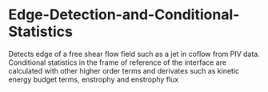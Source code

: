# Edge-Detection-and-Conditional-Statistics
Detects edge of a free shear flow field such as a jet in coflow from PIV data. Conditional statistics in the frame of reference of the interface are calculated with other higher order terms and derivates such as kinetic energy budget terms, enstrophy and enstrophy flux
